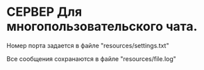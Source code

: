 # СЕРВЕР Для многопользовательского чата.

Номер порта задается в файле "resources/settings.txt"

Все сообщения сохранаются в файле "resources/file.log"